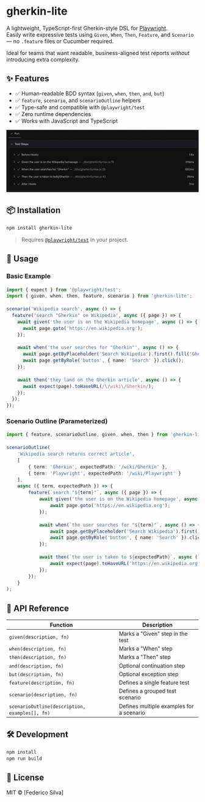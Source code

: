 # gherkin-lite

A lightweight, TypeScript-first Gherkin-style DSL for [Playwright](https://playwright.dev/).  
Easily write expressive tests using `Given`, `When`, `Then`, `Feature`, and `Scenario` — no `.feature` files or Cucumber required.

Ideal for teams that want readable, business-aligned test reports *without* introducing extra complexity.

## ✨ Features

- ✅ Human-readable BDD syntax (`given`, `when`, `then`, `and`, `but`)
- ✅ `feature`, `scenario`, and `scenarioOutline` helpers
- ✅ Type-safe and compatible with `@playwright/test`
- ✅ Zero runtime dependencies
- ✅ Works with JavaScript and TypeScript

![Example test report with Gherkin steps](img/report.png)

## 📦 Installation

```bash
npm install gherkin-lite
```

> Requires [`@playwright/test`](https://playwright.dev/) in your project.

## 🚀 Usage

### Basic Example

```ts
import { expect } from '@playwright/test';
import { given, when, then, feature, scenario } from 'gherkin-lite';

scenario('Wikipedia search', async () => {
  feature('search "Gherkin" on Wikipedia', async ({ page }) => {
    await given('the user is on the Wikipedia homepage', async () => {
      await page.goto('https://en.wikipedia.org');
    });

    await when('the user searches for "Gherkin"', async () => {
      await page.getByPlaceholder('Search Wikipedia').first().fill('Gherkin');
      await page.getByRole('button', { name: 'Search' }).click();
    });

    await then('they land on the Gherkin article', async () => {
      await expect(page).toHaveURL(/\/wiki\/Gherkin/);
    });
  });
});
```

### Scenario Outline (Parameterized)

```ts
import { feature, scenarioOutline, given, when, then } from 'gherkin-lite';

scenarioOutline(
    'Wikipedia search returns correct article',
    [
        { term: 'Gherkin', expectedPath: '/wiki/Gherkin' },
        { term: 'Playwright', expectedPath: '/wiki/Playwright' }
    ],
    async ({ term, expectedPath }) => {
        feature(`search "${term}"`, async ({ page }) => {
            await given('the user is on the Wikipedia homepage', async () => {
                await page.goto('https://en.wikipedia.org');
            });

            await when(`the user searches for "${term}"`, async () => {
                await page.getByPlaceholder('Search Wikipedia').first().fill(term);
                await page.getByRole('button', { name: 'Search' }).click();
            });

            await then(`the user is taken to ${expectedPath}`, async () => {
                await expect(page).toHaveURL('https://en.wikipedia.org' + expectedPath);
            });
        });
    }
);
```

## 🧱 API Reference

| Function                  | Description                                   |
|---------------------------|-----------------------------------------------|
| `given(description, fn)`  | Marks a "Given" step in the test              |
| `when(description, fn)`   | Marks a "When" step                           |
| `then(description, fn)`   | Marks a "Then" step                           |
| `and(description, fn)`    | Optional continuation step                    |
| `but(description, fn)`    | Optional exception step                       |
| `feature(description, fn)`| Defines a single feature test                 |
| `scenario(description, fn)`| Defines a grouped test scenario              |
| `scenarioOutline(description, examples[], fn)` | Defines multiple examples for a scenario |

## 🛠 Development

```bash
npm install
npm run build
```

## 📄 License

MIT © [Federico Silva]